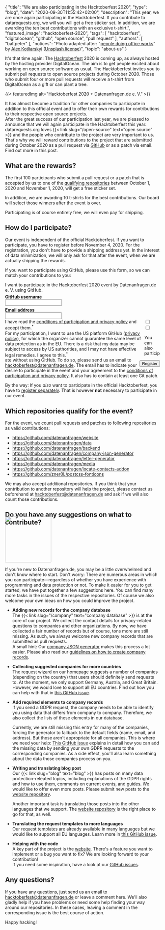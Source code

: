 {
    "title": "We are also participating in the Hacktoberfest 2020",
    "type": "blog",
    "date": "2020-09-30T11:55:42+02:00",
    "description": "This year, we are once again participating in the Hacktoberfest. If you contribute to datarequests.org, we will you will get a free sticker set. In addition, we are awarding the ten best contributions with an exclusive t-shirt.",
    "featured_image": "hacktoberfest-2020",
    "tags": [ "hacktoberfest", "digitalocean", "github", "open source", "pull request" ],
    "authors": [ "baltpeter" ],
    "notices": "Photo adapted after: \"[people doing office works](https://unsplash.com/photos/QBpZGqEMsKg)\" by [Alex Kotliarskyi](https://unsplash.com/@frantic) ([Unsplash license](https://unsplash.com/license))",
    "topic": "about-us"
}

It's that time again: The [Hacktoberfest](https://hacktoberfest.digitalocean.com/) 2020 is coming up, as always hosted by the hosting provider DigitalOcean. The aim is to get people excited about working on open source software as usual. The Hacktoberfest invites you to submit pull requests to open source projects during October 2020. Those who submit four or more pull requests will receive a t-shirt from DigitalOcean as a gift or can plant a tree.

{{< featuredImg alt="Hacktoberfest 2020 + Datenanfragen.de e. V." >}}

It has almost become a tradition for other companies to participate in addition to this official event and to offer their own rewards for contributions to their respective open source projects.  
After the great success of our participation last year, we are pleased to announce that we will again participate in the Hacktoberfest this year. datarequests.org loves {{< link slug="/open-source" text="open source" >}} and the people who contribute to the project are very important to us. That's why we will reward contributions to the project that are submitted during October 2020 as a pull request via [GitHub](https://github.com/) or as a patch via email. Find out more in this post.

## What are the rewards?

The first 100 participants who submit a pull request or a patch that is accepted by us to one of the [qualifying repositories](#repos) between October 1, 2020 and November 1, 2020, will get a free sticker set.

In addition, we are awarding 10 t-shirts for the best contributions. Our board will select those winners after the event is over.

Participating is of course entirely free, we will even pay for shipping.

## How do I participate?

Our event is independent of the official Hacktoberfest. If you want to participate, you have to register before November 4, 2020. For the registration, you don't have to provide a shipping address yet. In the interest of data minimization, we will only ask for that after the event, when we are actually shipping the rewards.

If you want to participate using GitHub, please use this form, so we can match your contributions to you:

<div class="box form-group" style="max-width: 600px; margin: auto;">
<form action="https://backend.datenanfragen.de/hacktoberfest" method="POST">
I want to participate in the Hacktoberfest 2020 event by Datenanfragen.de e.&nbsp;V. using GitHub.
<div class="clearfix" style="margin-bottom: 5px;"></div>
<!-- Pattern adapted after: https://github.com/shinnn/github-username-regex/blob/0794566cc10e8c5a0e562823f8f8e99fa044e5f4/index.js#L1 -->
<label><div class="col40"><strong>GitHub username</strong></div><div class="col60"><input type="text" pattern="^@?[a-zA-Z\d](?:[a-zA-Z\d]|-(?=[a-zA-Z\d])){0,38}$" name="github_user" class="form-element" required></label></div>
<div class="clearfix" style="margin-bottom: 5px;"></div>
<label><div class="col40"><strong>Email address</strong></div><div class="col60"><input type="email" name="email" class="form-element" required></label></div>
<div class="clearfix"></div>
<div class="form-group"><input type="checkbox" id="accept_terms" name="accept_terms" class="form-element" required><label for="accept_terms"><div style="float: left; width: 90%;">I have read the <a href="https://static.dacdn.de/docs/conditions-hacktoberfest-2020.pdf">conditions of participation and privacy policy</a> and accept them.<sup class="color-teal-700">*</sup></div></label></div>
<div class="form-group"><input type="checkbox" id="accept_us_transfers" name="accept_us_transfers" class="form-element" required><label for="accept_us_transfers"><div style="float: left; width: 90%;">For my participation, I want to use the US platform GitHub (<a href="https://docs.github.com/en/free-pro-team@latest/github/site-policy/github-privacy-statement">privacy policy</a>), for which the organizer cannot guarantee the same level of data protection as in the EU. There is a risk that my data may be subject to access by US authorities, and I may not have effective legal remedies. I agree to this.<sup class="color-teal-700">*</sup></div></label></div>
<input type="hidden" name="language" value="en">
<input type="hidden" name="year" value="2020">
<div style="float: right; margin-top: 10px;"><input class="button button-primary" type="submit" value="Register"></label></div>
<div class="clearfix"></div>
</form>
</div>

You can also participate without using GitHub. To do so, please send us an email to <hacktoberfest@datenanfragen.de>. The email has to indicate your desire to participate in the event and your agreement to the [conditions of participation and privacy policy](https://static.dacdn.de/docs/conditions-hacktoberfest-2020.pdf). It also has to contain at least one Git patch.

By the way: If you _also_ want to participate in the official Hacktoberfest, you have to [register separately](https://hacktoberfest.digitalocean.com/). That is however **not** necessary to participate in our event.

<a id="repos"></a>

## Which repositories qualify for the event?

For the event, we count pull requests and patches to following repositories as valid contributions:

* <https://github.com/datenanfragen/website>
* <https://github.com/datenanfragen/data>
* <https://github.com/datenanfragen/backend>
* <https://github.com/datenanfragen/company-json-generator>
* <https://github.com/datenanfragen/letter-generator>
* <https://github.com/datenanfragen/media>
* <https://github.com/datenanfragen/locate-contacts-addon>
* <https://github.com/zner0L/postcss-fonticons>

We may also accept additional repositories. If you think that your contribution to another repository will help the project, please contact us beforehand at <hacktoberfest@datenanfragen.de> and ask if we will also count those contributions.

## Do you have any suggestions on what to contribute?

<img class="offset-image offset-image-right" src="/card-icons/code.svg" style="height: 150px; margin-right: -100px; margin-top: -50px;" alt="">

If you're new to Datenanfragen.de, you may be a little overwhelmed and don't know where to start. Don't worry: There are numerous areas in which you can participate—regardless of whether you have experience with programming and data protection or not. To make it easier for you to get started, we have put together a few suggestions here. You can find many more tasks in the issues of the respective repositories. Of course we also welcome your own ideas on how you could improve the project.

* **Adding new records for the company database**  
  The {{< link slug="/company" text="company database" >}} is at the core of our project. We collect the contact details for privacy-related questions to companies and other organizations. By now, we have collected a fair number of records but of course, tons more are still missing. As such, we always welcome new company records that are submitted as pull requests.  
  A small hint: Our [company JSON generator](https://company-json.netlify.com/) makes this process a lot easier. Please also read our [guidelines on how to create company records](https://github.com/datenanfragen/data#data-format-guidelines-and-resources-for-company-records).

* **Collecting suggested companies for more countries**  
  The request wizard on our homepage suggests a number of companies (depending on the country) that users should definitely send requests to. At the moment, we only support Germany, Austria, and Great Britain. However, we would love to support all EU countries. Find out how you can help with that in [this GitHub issue](https://github.com/datenanfragen/data/issues/230).

* **Add required elements to company records**  
  If you send a GDPR request, the company needs to be able to identify you using data that differs from company to company. Therefore, we also collect the lists of these elements in our database.

  Currently, we are still missing this entry for many of the companies, forcing the generator to fallback to the default fields (name, email, and address). But those aren't appropriate for all companies. This is where we need your help: [This GitHub issue](https://github.com/datenanfragen/data/issues/720) explains in detail how you can add the missing data by sending your own GDPR requests to the corresponding companies. As a side effect, you'll also learn something about the data those companies process on you.

* **Writing and translating blog post**  
  Our {{< link slug="blog" text="blog" >}} has posts on many data protection-releated topics, including explanations of the GDPR rights and how to use them, comments on current events, and guides. We would like to offer even more posts. Please submit new posts to the [website repository](https://github.com/datenanfragen/website).

  Another important task is translating those posts into the other languages that we support. The [website repository](https://github.com/datenanfragen/website) is the right place to go for that, as well.

* **Translating the request templates to more languages**  
  Our request templates are already available in many languages but we would like to support all EU languages. Learn more in [this GitHub issue](https://github.com/datenanfragen/data/issues/229).

* **Helping with the code**  
  A key part of the project is the [website](https://github.com/datenanfragen/website). There's a feature you want to implement or a bug you want to fix? We are looking forward to your contribution!  
  If you need some inspiration, have a look at our [GitHub issues](https://github.com/datenanfragen/website/issues).

## Any questions?

If you have any questions, just send us an email to <hacktoberfest@datenanfragen.de> or leave a comment here. We'll also gladly help if you have problems or need some help finding your way around our repositories. In these cases, leaving a comment in the corresponding issue is the best course of action.

Happy hacking!

<script>
window.addEventListener('load', function() {
  if (PARAMETERS.error) {
    if (PARAMETERS.error === 'validation') alert('The data you entered was incorrect. Please try again.');
    else if (PARAMETERS.error === 'server') alert('Our server encountered an error while processing your registration. Please try again in a little while or contact hacktoberfest@datenanfragen.de.');
    else if (PARAMETERS.error === 'duplicate') alert('This GitHub user or email has already been registered. This wasn\'t you? Please contact us at hacktoberfest@datenanfragen.de.');
    else if (PARAMETERS.error === 'expired') alert('Unfortunately, the registration deadline has already expired.');
  }
  else if (PARAMETERS.success === '1') alert('Your registration was processed successfully. You should receive an email confirmation soon.');
});
</script>
